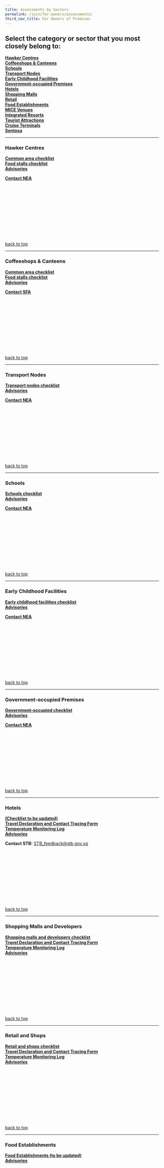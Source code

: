 ```yaml
---
title: Assessments by Sectors
permalink: /join/for-owners/assessments/
third_nav_title: For Owners of Premises
---
```


## Select the category or sector that you most closely belong to:


<a name="top"></a>
**[Hawker Centres](#hawker) <br>
[Coffeeshops & Canteens](#coffee) <br>
[Schools](#schools) <br>
[Transport Nodes](#transport) <br>
[Early Childhood Facilities](#early) <br>
[Government-occupied Premises](#government) <br>
[Hotels](#hotels) <br>
[Shopping Malls](#shopping) <br>
[Retail](#retail) <br>
[Food Establishments](#food) <br>
[MICE Venues](#mice) <br>
[Integrated Resorts](#integrated) <br>
[Tourist Attractions](#tourist) <br>
[Cruise Terminals](#cruise) <br>
[Sentosa](#sentosa)**



------

<a name="hawker"></a>
### Hawker Centres

[**Common area checklist**](https://nea-sgclean-staging.netlify.com/files/checklist-hawker.pdf)<br>
[**Food stalls checklist**](https://nea-sgclean-staging.netlify.com/files/checklist-foodstalls.pdf)<br>
[**Advisories**](https://www.nea.gov.sg/our-services/public-cleanliness/environmental-cleaning-guidelines/advisories/general-sanitation-and-hygiene-advisory-for-premises-owners-and-operators)<br>

**[Contact NEA](https://www.nea.gov.sg/corporate-functions/Contact-Us/overview)**

<br><br><br><br><br><br><br><br><br><br>







[back to top](#top)

---

<a name="coffee"></a>
### Coffeeshops & Canteens

[**Common area checklist**](https://nea-sgclean-staging.netlify.com/files/checklist-hawker.pdf)<br>
[**Food stalls checklist**](https://nea-sgclean-staging.netlify.com/files/checklist-foodstalls.pdf)<br>
[**Advisories**](https://www.nea.gov.sg/our-services/public-cleanliness/environmental-cleaning-guidelines/advisories/general-sanitation-and-hygiene-advisory-for-premises-owners-and-operators)<br>

**[Contact SFA](https://www.sfa.gov.sg/contact-us/sfa-headquarters)**

<br><br><br><br><br><br><br><br><br><br>







[back to top](#top)

---

<a name="transport"></a>
### Transport Nodes

[**Transport nodes checklist**](https://nea-sgclean-staging.netlify.com/files/checklist-generic.pdf)<br>
[**Advisories**](https://www.nea.gov.sg/our-services/public-cleanliness/environmental-cleaning-guidelines/advisories/general-sanitation-and-hygiene-advisory-for-premises-owners-and-operators)<br>

**[Contact NEA](https://www.nea.gov.sg/corporate-functions/Contact-Us/overview)**

<br><br><br><br><br><br><br><br><br><br>







[back to top](#top)

---

<a name="schools"></a>
### Schools

[**Schools checklist**](https://nea-sgclean-staging.netlify.com/files/checklist-generic.pdf)<br>
[**Advisories**](https://www.nea.gov.sg/our-services/public-cleanliness/environmental-cleaning-guidelines/advisories/general-sanitation-and-hygiene-advisory-for-premises-owners-and-operators)<br>

**[Contact NEA](https://www.nea.gov.sg/corporate-functions/Contact-Us/overview)**

<br><br><br><br><br><br><br><br><br><br>







[back to top](#top)

---

<a name="early"></a>
### Early Childhood Facilities

[**Early childhood facilities checklist**](https://nea-sgclean-staging.netlify.com/files/checklist-generic.pdf)<br>
[**Advisories**](https://www.nea.gov.sg/our-services/public-cleanliness/environmental-cleaning-guidelines/advisories/general-sanitation-and-hygiene-advisory-for-premises-owners-and-operators)<br>

**[Contact NEA](https://www.nea.gov.sg/corporate-functions/Contact-Us/overview)**

<br><br><br><br><br><br><br><br><br><br>







[back to top](#top)

---

<a name="government"></a>
### Government-occupied Premises

[**Government-occupied checklist**](https://nea-sgclean-staging.netlify.com/files/checklist-generic.pdf)<br>
[**Advisories**](https://www.nea.gov.sg/our-services/public-cleanliness/environmental-cleaning-guidelines/advisories/general-sanitation-and-hygiene-advisory-for-premises-owners-and-operators)<br>

**[Contact NEA](https://www.nea.gov.sg/corporate-functions/Contact-Us/overview)**

<br><br><br><br><br><br><br><br><br><br>







[back to top](#top)

---

<a name="hotels"></a>
### Hotels

[**(Checklist to be updated)**]()<br>
[**Travel Declaration and Contact Tracing Form**](https://nea-sgclean-staging.netlify.com/files/travel-declaration.docx)<br>
[**Temperature Monitoring Log**](https://nea-sgclean-staging.netlify.com/files/temperature.docx)<br>
[**Advisories**](https://www.nea.gov.sg/our-services/public-cleanliness/environmental-cleaning-guidelines/advisories/general-sanitation-and-hygiene-advisory-for-premises-owners-and-operators)<br>

**Contact STB:**
STB_feedback@stb.gov.sg

<br><br><br><br><br><br><br><br><br><br>







[back to top](#top)

---

<a name="shopping"></a>
### Shopping Malls and Developers

[**Shopping malls and developers checklist**](https://nea-sgclean-staging.netlify.com/files/checklist-shopping.pdf)<br>
[**Travel Declaration and Contact Tracing Form**](https://nea-sgclean-staging.netlify.com/files/travel-declaration.docx)<br>
[**Temperature Monitoring Log**](https://nea-sgclean-staging.netlify.com/files/temperature.docx)<br>
[**Advisories**](https://www.nea.gov.sg/our-services/public-cleanliness/environmental-cleaning-guidelines/advisories/general-sanitation-and-hygiene-advisory-for-premises-owners-and-operators)<br>

<br><br><br><br><br><br><br><br><br><br>







[back to top](#top)

---

<a name="retail"></a>
### Retail and Shops

[**Retail and shops checklist**](https://nea-sgclean-staging.netlify.com/files/checklist-retail.pdf)<br>
[**Travel Declaration and Contact Tracing Form**](https://nea-sgclean-staging.netlify.com/files/travel-declaration.docx)<br>
[**Temperature Monitoring Log**](https://nea-sgclean-staging.netlify.com/files/temperature.docx)<br>
[**Advisories**](https://www.nea.gov.sg/our-services/public-cleanliness/environmental-cleaning-guidelines/advisories/general-sanitation-and-hygiene-advisory-for-premises-owners-and-operators)<br>

<br><br><br><br><br><br><br><br><br><br>







[back to top](#top)

---

<a name="food"></a>
### Food Establishments

[**Food Establishments (to be updated)**](https://nea-sgclean-staging.netlify.com/files/checklist-fandb.pdf)<br>
[**Advisories**](https://www.nea.gov.sg/our-services/public-cleanliness/environmental-cleaning-guidelines/advisories/general-sanitation-and-hygiene-advisory-for-premises-owners-and-operators)<br>

<br><br><br><br><br><br><br><br><br><br>







[back to top](#top)

---

<a name="mice"></a>
### MICE venues

[**(Checklist to be updated)**]()<br>
[**Travel Declaration and Contact Tracing Form**](https://nea-sgclean-staging.netlify.com/files/travel-declaration.docx)<br>
[**Temperature Monitoring Log**](https://nea-sgclean-staging.netlify.com/files/temperature.docx)<br>
[**Advisories**](https://www.nea.gov.sg/our-services/public-cleanliness/environmental-cleaning-guidelines/advisories/general-sanitation-and-hygiene-advisory-for-premises-owners-and-operators)<br>

**Contact STB:**
STB_feedback@stb.gov.sg

<br><br><br><br><br><br><br><br><br><br>







[back to top](#top)

---

<a name="integrated"></a>
### Integrated Resorts

[**(Checklist to be updated)**]()<br>
[**Travel Declaration and Contact Tracing Form**](https://nea-sgclean-staging.netlify.com/files/travel-declaration.docx)<br>
[**Temperature Monitoring Log**](https://nea-sgclean-staging.netlify.com/files/temperature.docx)<br>
[**Advisories**](https://www.nea.gov.sg/our-services/public-cleanliness/environmental-cleaning-guidelines/advisories/general-sanitation-and-hygiene-advisory-for-premises-owners-and-operators)<br>

**Contact STB:**
STB_feedback@stb.gov.sg

<br><br><br><br><br><br><br><br><br><br>







[back to top](#top)

---

<a name="tourist"></a>
### Tourist Attractions

[**(Checklist to be updated)**]()<br>
[**Travel Declaration and Contact Tracing Form**](https://nea-sgclean-staging.netlify.com/files/travel-declaration.docx)<br>
[**Temperature Monitoring Log**](https://nea-sgclean-staging.netlify.com/files/temperature.docx)<br>
[**Advisories**](https://www.nea.gov.sg/our-services/public-cleanliness/environmental-cleaning-guidelines/advisories/general-sanitation-and-hygiene-advisory-for-premises-owners-and-operators)<br>

**Contact STB:**
STB_feedback@stb.gov.sg

<br><br><br><br><br><br><br><br><br><br>







[back to top](#top)

---

<a name="cruise"></a>
### Cruise Terminals

[**(Checklist to be updated)**]()<br>
[**Travel Declaration and Contact Tracing Form**](https://nea-sgclean-staging.netlify.com/files/travel-declaration.docx)<br>
[**Temperature Monitoring Log**](https://nea-sgclean-staging.netlify.com/files/temperature.docx)<br>
[**Advisories**](https://www.nea.gov.sg/our-services/public-cleanliness/environmental-cleaning-guidelines/advisories/general-sanitation-and-hygiene-advisory-for-premises-owners-and-operators)<br>

**Contact STB:**
STB_feedback@stb.gov.sg

<br><br><br><br><br><br><br><br><br><br>







[back to top](#top)

---

<a name="sentosa"></a>
### Sentosa

[**(Checklist to be updated)**]()<br>
[**Travel Declaration and Contact Tracing Form**](https://nea-sgclean-staging.netlify.com/files/travel-declaration.docx)<br>
[**Temperature Monitoring Log**](https://nea-sgclean-staging.netlify.com/files/temperature.docx)<br>
[**Advisories**](https://www.nea.gov.sg/our-services/public-cleanliness/environmental-cleaning-guidelines/advisories/general-sanitation-and-hygiene-advisory-for-premises-owners-and-operators)<br>

**Contact STB:**
STB_feedback@stb.gov.sg

<br><br><br><br><br><br><br><br><br><br>

[back to top](#top)








[^ back to top](#top)
